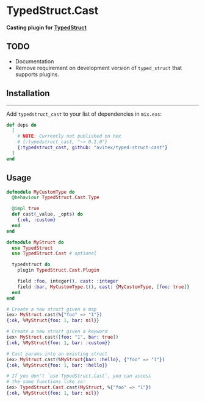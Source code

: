 # TypedStruct.Cast

**Casting plugin for [TypedStruct](https://hex.pm/packages/typed_struct)**

## TODO

- Documentation
- Remove requirement on development version of `typed_struct` that supports plugins.

## Installation

****

Add `typedstruct_cast` to your list of dependencies in `mix.exs`:

```elixir
def deps do
  [
    # NOTE: Currently not published on hex
    # {:typedstruct_cast, "~> 0.1.0"}
    {:typedstruct_cast, github: "avitex/typed-struct-cast"}
  ]
end
```

## Usage

```elixir
defmodule MyCustomType do
  @behaviour TypedStruct.Cast.Type

  @impl true
  def cast(_value, _opts) do
    {:ok, :custom}
  end
end

defmodule MyStruct do
  use TypedStruct
  use TypedStruct.Cast # optional

  typedstruct do
    plugin TypedStruct.Cast.Plugin

    field :foo, integer(), cast: :integer
    field :bar, MyCustomType.t(), cast: {MyCustomType, [foo: true]}
  end
end

# Create a new struct given a map
iex> MyStruct.cast(%{"foo" => "1"})
{:ok, %MyStruct{foo: 1, bar: nil}}

# Create a new struct given a keyword
iex> MyStruct.cast([foo: "1", bar: true])
{:ok, %MyStruct{foo: 1, bar: :custom}}

# Cast params into an existing struct
iex> MyStruct.cast(%MyStruct{bar: :hello}, {"foo" => "1"})
{:ok, %MyStruct{foo: 1, bar: :hello}}

# If you don't `use TypedStruct.Cast`, you can access
# the same functions like so:
iex> TypedStruct.Cast.cast(MyStruct, %{"foo" => "1"})
{:ok, %MyStruct{foo: 1, bar: nil}}
```
